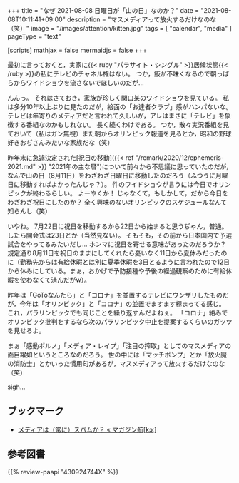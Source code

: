 +++
title = "なぜ 2021-08-08 日曜日が「山の日」なのか？"
date =  "2021-08-08T10:11:41+09:00"
description = "マスメディアって放火するだけなのな（笑）"
image = "/images/attention/kitten.jpg"
tags = [ "calendar", "media" ]
pageType = "text"

[scripts]
  mathjax = false
  mermaidjs = false
+++

最初に言っておくと，実家に{{< ruby "パラサイト・シングル" >}}居候状態{{< /ruby >}}の私にテレビのチャネル権はない。
つか，飯が不味くなるので朝っぱらからワイドショウを流さないでほしいのだが... 

んんっ。
それはさておき，家族が珍しく関口某のワイドショウを見ている。
私は多分10年以上ぶりに見たのだが，絵面の「お達者クラブ」感がハンパないな。
テレビは年寄りのメディアだと言われて久しいが，アレはまさに「テレビ」を象徴する番組なのかもしれない。
長く続くわけである。
つか，散々実況番組を見ておいて（私はガン無視）また朝からオリンピック報道を見るとか，昭和の野球好きおぢさんみたいな家族だな（笑）

昨年末に急遽決定された[祝日の移動]({{< ref "/remark/2020/12/ephemeris-2021.md" >}} "2021年の主な暦")について前々から不思議に思っていたのだが，なんで山の日（8月11日）をわざわざ日曜日に移動したのだろう（ふつうに月曜日に移動すればよかったんじゃ？）。
件のワイドショウが言うには今日でオリンピックが終わるらしい。
よーやくか！ じゃなくて，もしかして，だから今日をわざわざ祝日にしたのか？ 全く興味のないオリンピックのスケジュールなんて知らんし（笑）

いやね。
7月22日に祝日を移動するから22日から始まると思うぢゃん，普通。
したら開会式は23日とか（当然見ない）。
そもそも，その前から日本国内で予選試合をやってるみたいだし... ホンマに祝日を寄せる意味があったのだろうか？ 規定通り8月11日を祝日のままにしてくれたら憂いなく11日から夏休みだったのに（勤務先からは有給休暇とは別に夏季休暇を3日とるように言われたので12日から休みにしている。まぁ，おかげで予防接種や予後の経過観察のために有給休暇を使わなくて済んだがw）。

昨年は「GoToなんたら」と「コロナ」を並置するテレビにウンザリしたものだが，今年は「オリンピック」と「コロナ」の並置でますます極まってる感じ。
これ，パラリンピックでも同じことを繰り返すんだよねぇ。
「コロナ」絡みでオリンピック批判をするなら次のパラリンピック中止を提案するくらいのガッツを見せろよ。

まぁ「感動ポルノ」「メディア・レイプ」「注目の搾取」としてのマスメディアの面目躍如というところなのだろう。
世の中には「マッチポンプ」とか「放火魔の消防士」とかいった慣用句があるが，マスメディアって放火するだけなのな（笑）

sigh...

## ブックマーク

- [メディアは（常に）スパムか？ « マガジン航[kɔː]](https://magazine-k.jp/2016/01/25/spam-and-media/)

## 参考図書

{{% review-paapi "430924744X" %}} <!-- スパム -->
